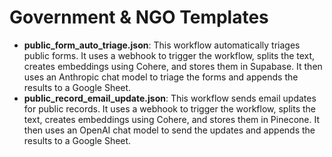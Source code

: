 # Government & NGO Templates

- **public_form_auto_triage.json**: This workflow automatically triages public forms. It uses a webhook to trigger the workflow, splits the text, creates embeddings using Cohere, and stores them in Supabase. It then uses an Anthropic chat model to triage the forms and appends the results to a Google Sheet.
- **public_record_email_update.json**: This workflow sends email updates for public records. It uses a webhook to trigger the workflow, splits the text, creates embeddings using Cohere, and stores them in Pinecone. It then uses an OpenAI chat model to send the updates and appends the results to a Google Sheet.
